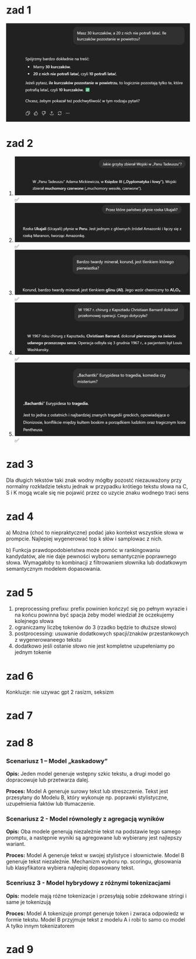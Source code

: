 # zad 1
![alt text](image.png)
# zad 2
1. ![alt text](image-1.png) ✅
2. ![alt text](image-2.png) ✅
3. ![alt text](image-3.png) ✅
4. ![alt text](image-4.png) ✅
5. ![alt text](image-5.png) ✅

# zad 3

Dla długich tekstów taki znak wodny mógłby pozostć niezauważony przy normalny rozkładzie tekstu jednak w przypadku krótiego tekstu słowa na C, S i K mogą wcale się nie pojawić przez co uzycie znaku wodnego traci sens

# zad 4
a) Można (choć to niepraktyczne) podać jako kontekst wszystkie słowa w prompcie.
Najlepiej wygenerować top k słów i samplowac z nich.

b) Funkcja prawdopodobieństwa może pomóc w rankingowaniu kandydatów, ale nie daje pewności wyboru semantycznie poprawnego słowa. Wymagałoby to kombinacji z filtrowaniem słownika lub dodatkowym semantycznym modelem dopasowania.

# zad 5
1. preprocessing prefixu: prefix powinien kończyć się po pełnym wyrazie i na końcu powinna być spacja żeby model wiedział że oczekujemy kolejnego słowa
2. ograniczamy liczbę tokenów do 3 (rzadko będzie to dłuższe słowo)
3. postprocessing: usuwanie dodatkowych spacji/znaków przestankowych z wygenerowaneego tekstu
4. dodatkowo jeśli ostanie słowo nie jest kompletne uzupełeniamy po jednym tokenie

# zad 6
Konkluzje: nie uzywac gpt 2
rasizm, seksizm
# zad 7

# zad 8

### Scenariusz 1 – Model „kaskadowy” 

**Opis:** Jeden model generuje wstępny szkic tekstu, a drugi model go dopracowuje lub przetwarza dalej.

**Proces:** Model A generuje surowy tekst lub streszczenie.
Tekst jest przesyłany do Modelu B, który wykonuje np. poprawki stylistyczne, uzupełnienia faktów lub tłumaczenie.

### Scenariusz 2 - Model równoległy z agregacją wyników

**Opis:** Oba modele generują niezależnie tekst na podstawie tego samego promptu, a następnie wyniki są agregowane lub wybierany jest najlepszy wariant.

**Proces:** Model A generuje tekst w swojej stylistyce i słownictwie.
Model B generuje tekst niezależnie.
Mechanizm wyboru np. scoringu, głosowania lub klasyfikatora wybiera najlepiej dopasowany tekst.

### Scenriusz 3 - Model hybrydowy z różnymi tokenizacjami

**Opis:** modele mają różne tokenizacje i przesyłają sobie zdekowane stringi i same je tokenizują

**Proces:** Model A tokenizuje prompt generuje token i zwraca odpowiedz w formie tekstu. Model B przyjmuje tekst z modelu A i robi to samo co model A tylko innym tokenizatorem

# zad 9
